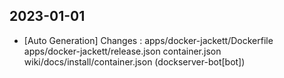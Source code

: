 
## 2023-01-01
 * [Auto Generation] Changes : apps/docker-jackett/Dockerfile apps/docker-jackett/release.json container.json wiki/docs/install/container.json (dockserver-bot[bot])
